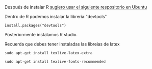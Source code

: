
Después de instalar R [sugiero usar el siguiente respositorio en Ubuntu](https://github.com/raulmejia/Cursos/blob/master/R_Intro/Rmarkdown/Intro.md)

Dentro de R podemos instalar la librería "devtools"
```
install.packages("devtools")
```
Posteriormente instalamos R studio.  

Recuerda que debes tener instaladas las libreias de latex
```
sudo apt-get install texlive-latex-extra
```
```
sudo apt-get install texlive-fonts-recommended
```

